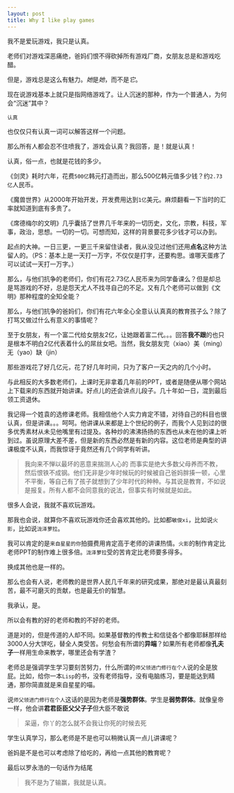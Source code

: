 ```yaml
---
layout: post
title: Why I like play games
---
```


我不是爱玩游戏，我只是认真。

老师们对游戏深恶痛绝，爸妈们恨不得砍掉所有游戏厂商，女朋友总是和游戏吃醋。

但是，游戏总是这么有魅力。*她*是*她*，而不是*它*。

现在说游戏基本上就只是指网络游戏了。让人沉迷的那种，作为一个普通人，为何会“沉迷”其中？

`认真`

也仅仅只有认真一词可以解答这样一个问题。

那么所有人都会忍不住喷我了，游戏会认真？我回答，是！就是认真！

认真，俗一点，也就是花钱的多少。

《剑灵》耗时六年，花费`500亿`韩元打造而出，那么500亿韩元值多少钱？约`2.73亿`人民币。

《魔兽世界》从2000年开始开发，开发费用达到`1亿`美元。麻烦翻看一下当时的汇率就知道到底有多贵了。

《席德梅尔的文明》几乎囊括了世界几千年来的一切历史，文化，宗教，科技，军事，政治，思想。一切的一切。可想而知，这样的背景要花多少钱才可以办到。

起点的大神。一日三更，一更三千来留住读者，我从没见过他们还用**点名**这种方法留人的。（PS：基本上是一天打一万字，不仅仅是打字，还要构思。谁哪天蛋疼了可以试试一天打一万字。）

那么，与他们抗争的老师们，你们有花2.73亿人民币来为同学备课么？但是却总是骂游戏的不好，总是怨天尤人不找寻自己的不足。又有几个老师可以做到《文明》那种程度的全知全能？

那么，与他们抗争的爸妈们，你们有花六年全心全意认认真真的教育孩子么？除了打骂又做过什么有意义的事情呢？

至于女朋友，有一个富二代给女朋友2亿，让她跟着富二代。。。回答**我不跟**的也只是根本不明白2亿代表着什么的屌丝女吧。当然，我女朋友完（xiao）美（ming）无（yao）缺（jin）

那些游戏花了好几亿元，花了好几年时间，只为了客户一天之内的几个小时。

与此相反的大多数老师们，上课时无非拿着几年前的PPT，或者是随便从哪个网站上下载来的东西就开始讲课。好点儿的还会讲点儿段子。几十年如一日，混到最后领工资退休。

我记得一个姓袁的选修课老师。我相信他个人实力肯定不错，对待自己的科目也很认真，但是讲课。。。呵呵。他讲课从来都是上个世纪的例子，而我个人见到过的很多优秀素材从未见他嘴里有过提及。各种炒的沸沸扬扬的东西也从未在他的课上听到过。虽说原理大差不差，但是新的东西必然是有新的内容。这位老师是典型的讲课极度不认真，而我惊讶于竟然还有几个同学有听讲。

> 我向来不惮以最坏的恶意来揣测人心的
而事实是绝大多数父母养而不教，然后恨铁不成钢。他们无非是少年时候玩的时候被自己爸妈胖揍一顿，心里不平衡，等自己有了孩子就想到了少年时代的种种。与其说是教育，不如说是报复。所有人都不会同意我的说法，但事实有时候就是如此。

很多人会说，我就不喜欢玩游戏。

那我也会说，就算你不喜欢玩游戏你还会喜欢其他的。比如都`敏俊xi`，比如说`火影`，比如说`泷泽萝拉`。

我可以肯定的是`来自星星的你`拍摄费用肯定高于老师的讲课热情。`火影`的制作肯定比老师PPT的制作难上很多倍。`泷泽萝拉`受的苦肯定比老师要多得多。

换成其他也是一样的。

那么也会有人说，老师教的是世界人民几千年来的研究成果，那绝对是最认真最刻苦，最不可磨灭的贡献，也是最无价的智慧。

我承认，是。

所以会有教的好的老师和教的不好的老师。

道是对的，但是传道的人却不同。如果基督教的传教士和信徒各个都像耶稣那样给3000人分大饼吃，替全人类受苦。何愁会有所谓的**异端**？如果所有老师都像**孔夫子**一样用生命来教学，哪里还会有学渣？

老师总是强调学生学习要刻苦努力，什么所谓的`师父领进门修行在个人`说的全是放屁。比如，给你一本`Lisp`的书，没有老师指导，没有电脑练习，要是能达到精通，那你简直就是来自星星的喵。

说`师父领进门修行在个人`这话的是因为老师是**强势群体**。学生是**弱势群体**。就像皇帝一样，他会讲**君君臣臣父父子子**但大臣不敢说
> 呆逼，你丫的怎么就不会我让你死的时候去死

学生认真学习，那么老师是不是也可以稍微认真一点儿讲课呢？

爸妈是不是也可以考虑除了给吃的，再给一点其他的教育呢？

最后以罗永浩的一句话作为结尾
> 我不是为了输赢，我就是认真。